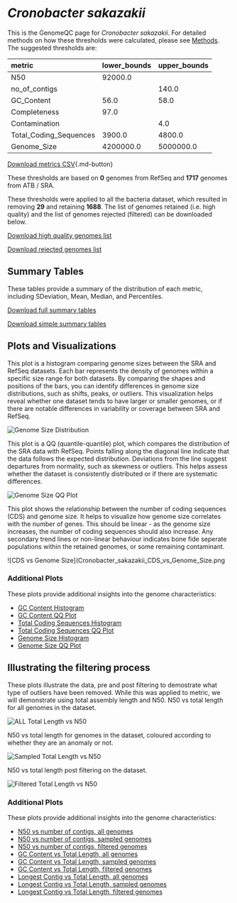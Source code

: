 # *Cronobacter sakazakii*

This is the GenomeQC page for *Cronobacter sakazakii*. For detailed methods on how these thresholds were calculated, please see [Methods](../../methods.md).
The suggested thresholds are: 

| metric                 | lower_bounds   | upper_bounds   |
|:-----------------------|:---------------|:---------------|
| N50                    | 92000.0        |                |
| no_of_contigs          |                | 140.0          |
| GC_Content             | 56.0           | 58.0           |
| Completeness           | 97.0           |                |
| Contamination          |                | 4.0            |
| Total_Coding_Sequences | 3900.0         | 4800.0         |
| Genome_Size            | 4200000.0      | 5000000.0      |

[Download metrics CSV](Cronobacter_sakazakii_metrics.csv){.md-button}


These thresholds are based on **0** genomes from RefSeq and **1717** genomes from ATB / SRA.

These thresholds were applied to all the bacteria dataset, which resulted in removing **29** and retaining **1688**.
The list of genomes retained (i.e. high quality) and the list of genomes rejected (filtered) can be downloaded below. 

[Download high quality genomes list](Cronobacter_sakazakii_high_quality_genomes.csv.xz)


[Download rejected genomes list](Cronobacter_sakazakii_filtered_out_genomes.csv.xz)



## Summary Tables
These tables provide a summary of the distribution of each metric, including SDeviation, Mean, Median, and Percentiles.

[Download full summary tables](summary.csv)

[Download simple summary tables](selected_summary.csv)

## Plots and Visualizations

This plot is a histogram comparing genome sizes between the SRA and RefSeq datasets. Each bar represents the density of genomes within a specific size range for both datasets. By comparing the shapes and positions of the bars, you can identify differences in genome size distributions, such as shifts, peaks, or outliers. This visualization helps reveal whether one dataset tends to have larger or smaller genomes, or if there are notable differences in variability or coverage between SRA and RefSeq.

![Genome Size Distribution](Genome_Size_refseq_histogram_kde.png)

This plot is a QQ (quantile-quantile) plot, which compares the distribution of the SRA data with RefSeq. Points falling along the diagonal line indicate that the data follows the expected distribution. Deviations from the line suggest departures from normality, such as skewness or outliers. This helps assess whether the dataset is consistently distributed or if there are systematic differences.

![Genome Size QQ Plot](Genome_Size_refseq_qqplot.png)

This plot shows the relationship between the number of coding sequences (CDS) and genome size. It helps to visualize how genome size correlates with the number of genes. This should be linear - as the genome size increases, the number of coding sequences should also increase. Any secondary trend lines or non-linear behaviour indicates bone fide seperate populations within the retained genomes, or some remaining contaminant. 

![CDS vs Genome Size](Cronobacter_sakazakii_CDS_vs_Genome_Size.png

### Additional Plots

These plots provide additional insights into the genome characteristics:

- [GC Content Histogram](GC_Content_refseq_histogram_kde.png)
- [GC Content QQ Plot](GC_Content_refseq_qqplot.png)
- [Total Coding Sequences Histogram](Total_Coding_Sequences_refseq_histogram_kde.png)
- [Total Coding Sequences QQ Plot](Total_Coding_Sequences_refseq_qqplot.png)
- [Genome Size Histogram](Genome_Size_refseq_histogram_kde.png)
- [Genome Size QQ Plot](Genome_Size_refseq_qqplot.png)
## Illustrating the filtering process
These plots illustrate the data, pre and post filtering to demostrate what type of outliers have been removed. While this was applied to metric, we will demonstrate using total assembly length and N50.
N50 vs total length for all genomes in the dataset.

![ALL Total Length vs N50](Cronobacter_sakazakii_all_total_length_N50.png)

N50 vs total length for genomes in the dataset, coloured according to whether they are an anomaly or not.

![Sampled Total Length vs N50](Cronobacter_sakazakii_sample_total_length_N50.png)

N50 vs total length post filtering on the dataset.

![Filtered Total Length vs N50](Cronobacter_sakazakii_filt_total_length_N50.png)

### Additional Plots

These plots provide additional insights into the genome characteristics:

- [N50 vs number of contigs, all genomes](Cronobacter_sakazakii_all_N50_number.png)
- [N50 vs number of contigs, sampled genomes](Cronobacter_sakazakii_sample_N50_number.png)
- [N50 vs number of contigs, filtered genomes](Cronobacter_sakazakii_filt_N50_number.png)
- [GC Content vs Total Length, all genomes](Cronobacter_sakazakii_all_total_length_GC_Content.png)
- [GC Content vs Total Length, sampled genomes](Cronobacter_sakazakii_sample_total_length_GC_Content.png)
- [GC Content vs Total Length, filtered genomes](Cronobacter_sakazakii_filt_total_length_GC_Content.png)
- [Longest Contig vs Total Length, all genomes](Cronobacter_sakazakii_all_total_length_longest.png)
- [Longest Contig vs Total Length, sampled genomes](Cronobacter_sakazakii_sample_total_length_longest.png)
- [Longest Contig vs Total Length, filtered genomes](Cronobacter_sakazakii_filt_total_length_longest.png)
